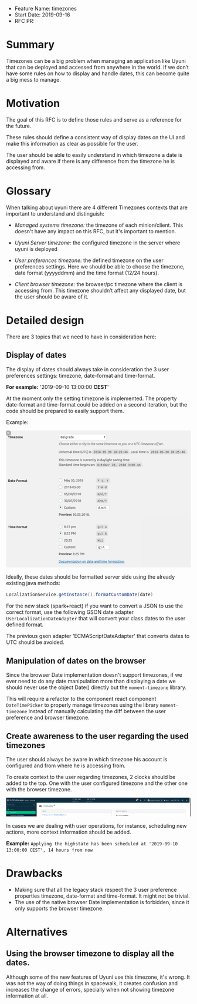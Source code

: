 - Feature Name: timezones
- Start Date: 2019-09-16
- RFC PR: 

# Summary
[summary]: #summary

Timezones can be a big problem when managing an application like Uyuni that can be deployed and accessed from anywhere in the world. 
If we don’t have some rules on how to display and handle dates, this can become quite a big mess to manage. 


# Motivation
[motivation]: #motivation

The goal of this RFC is to define those rules and serve as a reference for the future.

These rules should define a consistent way of display dates on the UI and make this information as clear as possible for the user.

The user should be able to easily understand in which timezone a date is displayed and aware if there is any difference from the timezone
he is accessing from.

# Glossary
[glossary]: #glossary

When talking about uyuni there are 4 different Timezones contexts that are important to understand and distinguish:

* *Managed systems timezone:* the timezone of each minion/client. This doesn't have any impact on this RFC, but it's important to mention.

* *Uyuni Server timezone:* the configured timezone in the server where uyuni is deployed 

* *User preferences timezone:* the defined timezone on the user preferences settings. Here we should be able to choose the timezone, date format (yyyyddmm) and the time format (12/24 hours).

* *Client browser timezone:* the browser/pc timezone where the client is accessing from. This timezone shouldn’t affect any displayed date, but the user should be aware of it.


# Detailed design
[design]: #detailed-design

There are 3 topics that we need to have in consideration here:

## Display of dates

The display of dates should always take in consideration the 3 user preferences settings: timezone, date-format and time-format.

**For example:** '2019-09-10 13:00:00 **CEST**'

At the moment only the setting timezone is implemented. The property date-format and time-format could be added on a second iteration, 
but the code should be prepared to easily support them.

Example:

![timezones](images/timezones2.png)

Ideally, these dates should be formatted server side using the already existing java methods:

```java
LocalizationService.getInstance().formatCustomDate(date)
```

For the new stack (spark+react) if you want to convert a JSON to use the correct format, use the following GSON date adapter `UserLocalizationDateAdapter` 
that will convert your class dates to the user defined format.

The previous gson adapter 'ECMAScriptDateAdapter' that converts dates to UTC should be avoided.

## Manipulation of dates on the browser

Since the browser Date implementation doesn't support timezones, if we ever need to do any date manipulation more than displaying a date
 we should never use the object Date() directly but the `moment-timezone` library.

This will require a refactor to the component react component `DateTimePicker` to properly manage timezones using the library `moment-timezone`
instead of manually calculating the diff between the user preference and browser timezone.

## Create awareness to the user regarding the used timezones

The user should always be aware in which timezone his account is configured and from where he is accessing from.

To create context to the user regarding timezones, 2 clocks should be added to the top. One with the user configured timezone and
the other one with the browser timezone. 

![timezones](images/timezones.png)


In cases we are dealing with user operations, for instance, scheduling new actions, more context information should be added.

**Example:** `Applying the highstate has been scheduled at '2019-09-10 13:00:00 CEST', 14 hours from now`


# Drawbacks
[drawbacks]: #drawbacks

- Making sure that all the legacy stack respect the 3 user preference properties timezone, date-format and time-format.
It might not be trivial.
- The use of the native browser Date implementation is forbidden, since it only supports the browser timezone.

# Alternatives
[alternatives]: #alternatives

## Using the browser timezone to display all the dates.

Although some of the new features of Uyuni use this timezone, it's wrong. It was not the way of doing things in spacewalk, 
it creates confusion and increases the change of errors, specially when not showing timezone information at all.

